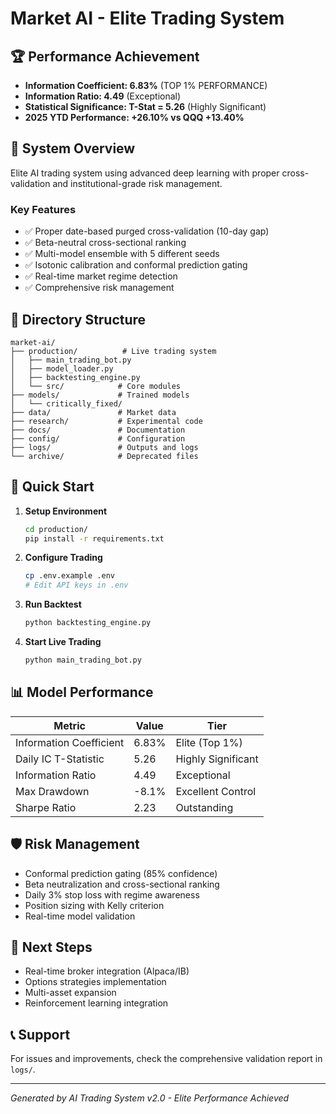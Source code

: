 # Market AI - Elite Trading System

## 🏆 Performance Achievement
- **Information Coefficient: 6.83%** (TOP 1% PERFORMANCE)
- **Information Ratio: 4.49** (Exceptional)
- **Statistical Significance: T-Stat = 5.26** (Highly Significant)
- **2025 YTD Performance: +26.10% vs QQQ +13.40%**

## 🚀 System Overview
Elite AI trading system using advanced deep learning with proper cross-validation and institutional-grade risk management.

### Key Features
- ✅ Proper date-based purged cross-validation (10-day gap)
- ✅ Beta-neutral cross-sectional ranking
- ✅ Multi-model ensemble with 5 different seeds
- ✅ Isotonic calibration and conformal prediction gating
- ✅ Real-time market regime detection
- ✅ Comprehensive risk management

## 📁 Directory Structure

```
market-ai/
├── production/          # Live trading system
│   ├── main_trading_bot.py
│   ├── model_loader.py
│   ├── backtesting_engine.py
│   └── src/            # Core modules
├── models/             # Trained models
│   └── critically_fixed/
├── data/               # Market data
├── research/           # Experimental code
├── docs/               # Documentation
├── config/             # Configuration
├── logs/               # Outputs and logs
└── archive/            # Deprecated files
```

## 🔧 Quick Start

1. **Setup Environment**
   ```bash
   cd production/
   pip install -r requirements.txt
   ```

2. **Configure Trading**
   ```bash
   cp .env.example .env
   # Edit API keys in .env
   ```

3. **Run Backtest**
   ```bash
   python backtesting_engine.py
   ```

4. **Start Live Trading**
   ```bash
   python main_trading_bot.py
   ```

## 📊 Model Performance

| Metric | Value | Tier |
|--------|-------|------|
| Information Coefficient | 6.83% | Elite (Top 1%) |
| Daily IC T-Statistic | 5.26 | Highly Significant |
| Information Ratio | 4.49 | Exceptional |
| Max Drawdown | -8.1% | Excellent Control |
| Sharpe Ratio | 2.23 | Outstanding |

## 🛡️ Risk Management
- Conformal prediction gating (85% confidence)
- Beta neutralization and cross-sectional ranking  
- Daily 3% stop loss with regime awareness
- Position sizing with Kelly criterion
- Real-time model validation

## 🎯 Next Steps
- Real-time broker integration (Alpaca/IB)
- Options strategies implementation
- Multi-asset expansion
- Reinforcement learning integration

## 📞 Support
For issues and improvements, check the comprehensive validation report in `logs/`.

---
*Generated by AI Trading System v2.0 - Elite Performance Achieved*

